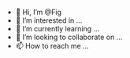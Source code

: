 - 👋 Hi, I’m @Fig
- 👀 I’m interested in ...
- 🌱 I’m currently learning ...
- 💞️ I’m looking to collaborate on ...
- 📫 How to reach me ...

<!---
xiaomizai/xiaomizai is a ✨ special ✨ repository because its `README.md` (this file) appears on your GitHub profile.
You can click the Preview link to take a look at your changes.
--->
